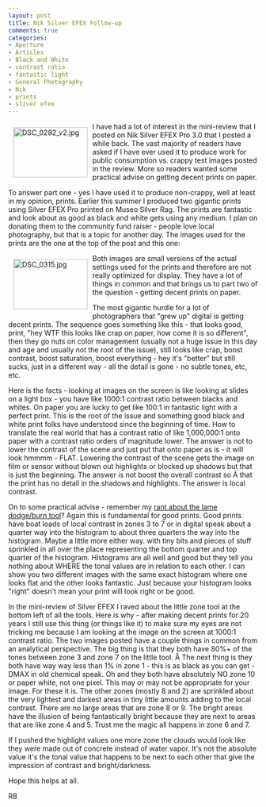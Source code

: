 ```yaml
---
layout: post
title: Nik Silver EFEX Follow-up
comments: true
categories:
- Aperture
- Articles
- Black and White
- contrast ratio
- fantastic light
- General Photography
- Nik
- prints
- sliver efex
---
```

<a rel="lightbox" href="/wp-content/uploads/2009/09/DSC_0282_v2.jpg"><img title="DSC_0282_v2.jpg" src="/wp-content/uploads/2009/09/.thumbs/.DSC_0282_v2.jpg" border="0" alt="DSC_0282_v2.jpg" hspace="10" vspace="10" width="150" height="101" align="left" /></a>I have had a lot of interest in the mini-review that I posted on Nik Silver EFEX Pro 3.0 that I posted a while back. The vast majority of readers have asked if I have ever used it to produce work for public consumption vs. crappy test images posted in the review. More so readers wanted some practical advise on getting decent prints on paper.

To answer part one - yes I have used it to produce non-crappy, well at least in my opinion, prints. Earlier this summer I produced two gigantic prints using Silver EFEX Pro printed on Museo Silver Rag. The prints are fantastic and look about as good as black and white gets using any medium. I plan on donating them to the community fund raiser - people love local photography, but that is a topic for another day. The images used for the prints are the one at the top of the post and this one:

<a rel="lightbox" href="/wp-content/uploads/2009/09/DSC_0315.jpg"><img title="DSC_0315.jpg" src="/wp-content/uploads/2009/09/.thumbs/.DSC_0315.jpg" border="0" alt="DSC_0315.jpg" hspace="10" vspace="10" width="150" height="101" align="left" /></a>Both images are small versions of the actual settings used for the prints and therefore are not really optimized for display. They have a lot of things in common and that brings us to part two of the question - getting decent prints on paper.

The most gigantic hurdle for a lot of photographers that "grew up" digital is getting decent prints. The sequence goes something like this - that looks good, print, "hey WTF this looks like crap on paper, how come it is so different", then they go nuts on color management (usually not a huge issue in this day and age and usually not the root of the issue), still looks like crap, boost contrast, boost saturation, boost everything - hey it's "better" but still sucks, just in a different way - all the detail is gone - no subtle tones, etc, etc.

Here is the facts - looking at images on the screen is like looking at slides on a light box - you have like 1000:1 contrast ratio between blacks and whites. On paper you are lucky to get like 100:1 in fantastic light with a perfect print. This is the root of the issue and something good black and white print folks have understood since the beginning of time. How to translate the real world that has a contrast ratio of like 1,000,000:1 onto paper with a contrast ratio orders of magnitude lower. The answer is not to lower the contrast of the scene and just put that onto paper as is - it will look hmmmm - FLAT. Lowering the contrast of the scene gets the image on film or sensor without blown out highlights or blocked up shadows but that is just the beginning. The answer is not boost the overall contrast so Â that the print has no detail in the shadows and highlights. The answer is local contrast.

On to some practical advise - remember my <a href="http://photo.rwboyer.com/2009/09/10/weekly-aperture-complaint/">rant about the lame dodge/burn tool</a>? Again this is fundamental for good prints. Good prints have boat loads of local contrast in zones 3 to 7 or in digital speak about a quarter way into the histogram to about three quarters the way into the histogram. Maybe a little more either way. with tiny bits and pieces of stuff sprinkled in all over the place representing the bottom quarter and top quarter of the histogram. Histograms are all well and good but they tell you nothing about WHERE the tonal values are in relation to each other. I can show you two different images with the same exact histogram where one looks flat and the other looks fantastic. Just because your histogram looks "right" doesn't mean your print will look right or be good.

In the mini-review of Silver EFEX I raved about the little zone tool at the bottom left of all the tools. Here is why - after making decent prints for 20 years I still use this thing (or things like it) to make sure my eyes are not tricking me because I am looking at the image on the screen at 1000:1 contrast ratio. The two images posted have a couple things in common from an analytical perspective. The big thing is that they both have 80%+ of the tones between zone 3 and zone 7 on the little tool. Â The next thing is they both have way way less than 1% in zone 1 - this is as black as you can get - DMAX in old chemical speak. Oh and they both have absolutely NO zone 10 or paper white, not one pixel. This may or may not be appropriate for your image. For these it is. The other zones (mostly 8 and 2) are sprinkled about the very lightest and darkest areas in tiny little amounts adding to the local contrast. There are no large areas that are zone 8 or 9. The bright areas have the illusion of being fantastically bright because they are next to areas that are like zone 4 and 5. Trust me the magic all happens in zone 6 and 7.

If I pushed the highlight values one more zone the clouds would look like they were made out of concrete instead of water vapor. It's not the absolute value it's the tonal value that happens to be next to each other that give the impression of contrast and bright/darkness.

Hope this helps at all.

RB
